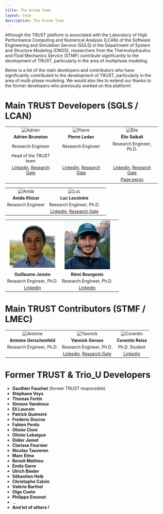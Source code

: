 ```yaml
---
title: The Dream Team
layout: team
description: The Dream Team
---
```


Although the TRUST platform is associated with the Laboratory of High Performance Computing and Numerical Analysis (LCAN) of the Software Engineering and Simulation Service (SGLS) in the Department of System and Structure Modeling (DM2S), researchers from the Thermohydraulics and Fluid Mechanics Service (STMF) contribute significantly to the development of TRUST, particularly in the area of multiphase modeling. 

Below is a list of the main developers and contributors who have significantly contributed to the development of TRUST, particularly in the area of multi-phase modeling. We would also like to extend our thanks to the former developers who previously worked on this platform!

# Main TRUST Developers (SGLS / LCAN)

<style>
td, th {
   border: none!important;
}
</style>


| | | |
| :---: | :---: | :---: |
| <img src="https://github.com/cea-trust-platform/cea-trust-platform.github.io/blob/master/images/social/adrien.jpg?raw=true" alt="Adrien" width="150"/> | <img src="https://github.com/cea-trust-platform/cea-trust-platform.github.io/blob/master/images/social/pierre.jpg?raw=true" alt="Pierre" width="150"/> | <img src="https://github.com/cea-trust-platform/cea-trust-platform.github.io/blob/master/images/social/elie.jpg?raw=true" alt="Élie" width="150"/> |
| **Adrien Bruneton** | **Pierre Ledac** | **Élie Saikali** |
| Research Engineer | Research Engineer | Research Engineer, Ph.D. |
| Head of the TRUST team | | |
| [Linkedin](https://www.linkedin.com/in/adrien-bruneton-7bb0ba94/), [Research Gate](https://www.researchgate.net/profile/Adrien-Bruneton)  | [Linkedin](https://www.linkedin.com/in/pierre-ledac-a384652/), [Research Gate](https://www.researchgate.net/profile/Pierre-Ledac) | [Linkedin](https://www.linkedin.com/in/%C3%A9lie-saikali-aa3b3826/), [Research Gate](https://www.researchgate.net/profile/Elie-Saikali) |
|  | | [Page perso](https://sites.google.com/view/eliesaikali/home) |

| | | |
| :---: | :---: | :---: |
| <img src="https://github.com/cea-trust-platform/cea-trust-platform.github.io/blob/master/images/social/anida.jpg?raw=true" alt="Anida" width="150"/> | <img src="https://github.com/cea-trust-platform/cea-trust-platform.github.io/blob/master/images/social/luc.jpg?raw=true" alt="Luc" width="150"/> | |
| **Anida Khizar** | **Luc Lecointre** | |
| Research Engineer | Research Engineer, Ph.D. | |
| | [Linkedin](https://www.linkedin.com/in/luc-lecointre-269754a4/), [Research Gate](https://www.researchgate.net/profile/Luc-Lecointre) | |

| | | |
| :---: | :---: | :---: |
| <img src="https://github.com/cea-trust-platform/cea-trust-platform.github.io/blob/master/images/social/jomee.jpeg?raw=true" alt="Anida" width="150"/> | <img src="https://github.com/cea-trust-platform/cea-trust-platform.github.io/blob/master/images/social/bourgeois.jpg?raw=true" alt="Luc" width="150"/> | |
| **Guillaume Jomée** | **Rémi Bourgeois** | |
| Research Engineer, Ph.D. | Research Engineer, Ph.D. | |
| [Linkedin](https://www.linkedin.com/in/guillaume-jom%C3%A9e-6627b5175/) | [Linkedin](https://www.linkedin.com/in/remi-bourgeois/) | |



# Main TRUST Contributors (STMF / LMEC)

| | | |
| :---: | :---: | :---: |
| <img src="https://github.com/cea-trust-platform/cea-trust-platform.github.io/blob/master/images/social/antoine.jpeg?raw=true" alt="Antoine" width="150"/> | <img src="https://github.com/cea-trust-platform/cea-trust-platform.github.io/blob/master/images/social/yannick.jpg?raw=true" alt="Yannick" width="150"/> | <img src="https://github.com/cea-trust-platform/cea-trust-platform.github.io/blob/master/images/social/corentin.jpg?raw=true" alt="Corentin" width="150"/> |
| **Antoine Gerschenfeld** | **Yannick Gorsse** | **Corentin Reiss** |
| Research Engineer, Ph.D. | Research Engineer, Ph.D. | Ph.D. Student |
| | [Linkedin](https://www.linkedin.com/in/yannick-gorsse-45770786/), [Research Gate](https://www.researchgate.net/profile/Yannick-Gorsse) | [Linkedin](https://www.linkedin.com/in/corentin-reiss-903840183/)|

# Former TRUST & Trio_U Developers

- **Gauthier Fauchet** (former TRUST responsible)
- **Stéphane Veys**
- **Thomas Fortin**
- **Simone Vandroux**
- **Eli Laucoin**
- **Patrick Quéméré**
- **Frederic Ducros**
- **Fabien Perdu**
- **Olivier Cioni**
- **Olivier Lebaigue**
- **Didier Jamet**
- **Clarisse Fournier**
- **Nicolas Tauveron**
- **Marc Elmo**
- **Benoit Mathieu**
- **Emile Garre**
- **Ulrich Bieder**
- **Sébastien Heib**
- **Christophe Calvin**
- **Valérie Barthel**
- **Olga Cueto**
- **Philippe Emonot**
- ...
- **And lot of others !**
